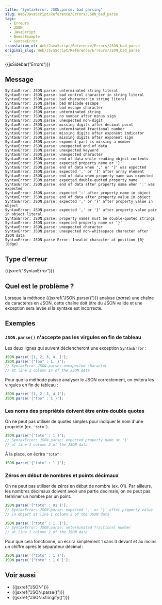 ```yaml
---
title: 'SyntaxError: JSON.parse: bad parsing'
slug: Web/JavaScript/Reference/Errors/JSON_bad_parse
tags:
  - Erreurs
  - JSON
  - JavaScript
  - NeedsExample
  - SyntaxError
translation_of: Web/JavaScript/Reference/Errors/JSON_bad_parse
original_slug: Web/JavaScript/Reference/Erreurs/JSON_bad_parse
---
```

{{jsSidebar("Errors")}}

## Message

    SyntaxError: JSON.parse: unterminated string literal
    SyntaxError: JSON.parse: bad control character in string literal
    SyntaxError: JSON.parse: bad character in string literal
    SyntaxError: JSON.parse: bad Unicode escape
    SyntaxError: JSON.parse: bad escape character
    SyntaxError: JSON.parse: unterminated string
    SyntaxError: JSON.parse: no number after minus sign
    SyntaxError: JSON.parse: unexpected non-digit
    SyntaxError: JSON.parse: missing digits after decimal point
    SyntaxError: JSON.parse: unterminated fractional number
    SyntaxError: JSON.parse: missing digits after exponent indicator
    SyntaxError: JSON.parse: missing digits after exponent sign
    SyntaxError: JSON.parse: exponent part is missing a number
    SyntaxError: JSON.parse: unexpected end of data
    SyntaxError: JSON.parse: unexpected keyword
    SyntaxError: JSON.parse: unexpected character
    SyntaxError: JSON.parse: end of data while reading object contents
    SyntaxError: JSON.parse: expected property name or '}'
    SyntaxError: JSON.parse: end of data when ',' or ']' was expected
    SyntaxError: JSON.parse: expected ',' or ']' after array element
    SyntaxError: JSON.parse: end of data when property name was expected
    SyntaxError: JSON.parse: expected double-quoted property name
    SyntaxError: JSON.parse: end of data after property name when ':' was expected
    SyntaxError: JSON.parse: expected ':' after property name in object
    SyntaxError: JSON.parse: end of data after property value in object
    SyntaxError: JSON.parse: expected ',' or '}' after property value in object
    SyntaxError: JSON.parse: expected ',' or '}' after property-value pair in object literal
    SyntaxError: JSON.parse: property names must be double-quoted strings
    SyntaxError: JSON.parse: expected property name or '}'
    SyntaxError: JSON.parse: unexpected character
    SyntaxError: JSON.parse: unexpected non-whitespace character after JSON data
    SyntaxError: JSON.parse Error: Invalid character at position {0} (Edge)

## Type d'erreur

{{jsxref("SyntaxError")}}

## Quel est le problème ?

Lorsque la méthode {{jsxref("JSON.parse()")}} analyse (_parse_) une chaîne de caractères en JSON, cette chaîne doit être du JSON valide et une exception sera levée si la syntaxe est incorrecte.

## Exemples

### `JSON.parse()` n'accepte pas les virgules en fin de tableau

Les deux lignes qui suivent déclencheront une exception `SyntaxError` :

```js example-bad
JSON.parse('[1, 2, 3, 4, ]');
JSON.parse('{"foo" : 1, }');
// SyntaxError JSON.parse: unexpected character
// at line 1 column 14 of the JSON data
```

Pour que la méthode puisse analyser le JSON correctement, on évitera les virgules en fin de tableau :

```js example-good
JSON.parse('[1, 2, 3, 4 ]');
JSON.parse('{"foo" : 1 }');
```

### Les noms des propriétés doivent être entre double quotes

On ne peut pas utiliser de quotes simples pour indiquer le nom d'une propriété (ex. `'toto'`).

```js example-bad
JSON.parse("{'toto' : 1 }");
// SyntaxError: JSON.parse: expected property name or '}'
// at line 1 column 2 of the JSON data
```

À la place, on écrira `"toto"` :

```js example-good
JSON.parse('{"toto" : 1 }');
```

### Zéros en début de nombres et points décimaux

On ne peut pas utiliser de zéros en début de nombre (ex. 01). Par ailleurs, les nombres décimaux doivent avoir une partie décimale, on ne peut pas terminer un nombre par un point.

```js example-bad
JSON.parse('{"toto" : 01 }');
// SyntaxError: JSON.parse: expected ',' or '}' after property value
// in object at line 1 column 2 of the JSON data

JSON.parse('{"toto" : 1. }');
// SyntaxError: JSON.parse: unterminated fractional number
// at line 1 column 2 of the JSON data
```

Pour que cela fonctionne, on écrira simplement 1 sans 0 devant et au moins un chiffre après le séparateur décimal :

```js example-good
JSON.parse('{"toto" : 1 }');
JSON.parse('{"toto" : 1.0 }');
```

## Voir aussi

- {{jsxref("JSON")}}
- {{jsxref("JSON.parse()")}}
- {{jsxref("JSON.stringify()")}}
